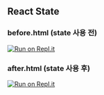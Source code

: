 ## React State

### before.html (state 사용 전)

[![Run on Repl.it](https://repl.it/badge/github/sherlock-project/sherlock)](https://replit.com/@solarsdev/react-state-before)

### after.html (state 사용 후)

[![Run on Repl.it](https://repl.it/badge/github/sherlock-project/sherlock)](https://replit.com/@solarsdev/react-state-after)
